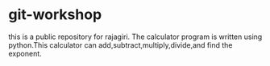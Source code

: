 # git-workshop
this is a public repository for rajagiri.
The calculator program is written using python.This calculator can add,subtract,multiply,divide,and find the exponent.
